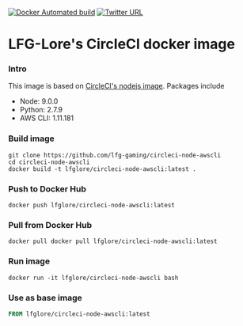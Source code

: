 [![Docker Automated build](https://img.shields.io/docker/automated/jrottenberg/ffmpeg.svg?style=flat-square)](https://hub.docker.com/r/lfglore/circleci-node-awscli/)
[![Twitter URL](https://img.shields.io/twitter/url/http/shields.io.svg?style=social)](https://github.com/lfg-gaming/circleci-node-awscli)
# LFG-Lore's CircleCI docker image

### Intro
This image is based on [CircleCI's nodejs image](https://hub.docker.com/r/circleci/node/). Packages include
- Node: 9.0.0
- Python: 2.7.9
- AWS CLI: 1.11.181

### Build image
```
git clone https://github.com/lfg-gaming/circleci-node-awscli
cd circleci-node-awscli
docker build -t lfglore/circleci-node-awscli:latest .
```

### Push to Docker Hub
```
docker push lfglore/circleci-node-awscli:latest
```

### Pull from Docker Hub
```
docker pull docker pull lfglore/circleci-node-awscli:latest
```

### Run image
```
docker run -it lfglore/circleci-node-awscli bash
```

### Use as base image
```Dockerfile
FROM lfglore/circleci-node-awscli:latest
```